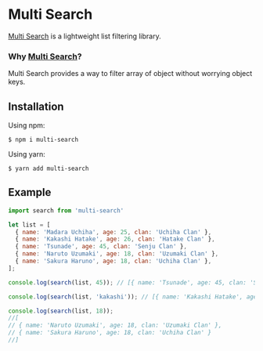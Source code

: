 # Multi Search

[Multi Search](https://github.com/RajikaKeminda/multi-search) is a lightweight list filtering library.

### Why [Multi Search](https://github.com/RajikaKeminda/multi-search)?
Multi Search provides a way to filter array of object without worrying object keys.

## Installation

Using npm:
```shell
$ npm i multi-search
```
Using yarn:
```shell
$ yarn add multi-search
```
## Example
```js
import search from 'multi-search'

let list = [
  { name: 'Madara Uchiha', age: 25, clan: 'Uchiha Clan' },
  { name: 'Kakashi Hatake', age: 26, clan: 'Hatake Clan' },
  { name: 'Tsunade', age: 45, clan: 'Senju Clan' },
  { name: 'Naruto Uzumaki', age: 18, clan: 'Uzumaki Clan' },
  { name: 'Sakura Haruno', age: 18, clan: 'Uchiha Clan' },
];

console.log(search(list, 45)); // [{ name: 'Tsunade', age: 45, clan: 'Senju Clan' }]

console.log(search(list, 'kakashi')); // [{ name: 'Kakashi Hatake', age: 26, clan: 'Hatake Clan' }]

console.log(search(list, 18)); 
//[
// { name: 'Naruto Uzumaki', age: 18, clan: 'Uzumaki Clan' },
// { name: 'Sakura Haruno', age: 18, clan: 'Uchiha Clan' }
//]
```
